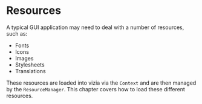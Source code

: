 # Resources

A typical GUI application may need to deal with a number of resources, such as:

- Fonts
- Icons
- Images
- Stylesheets
- Translations

These resources are loaded into vizia via the `Context` and are then managed by the `ResourceManager`. This chapter covers how to load these different resources.